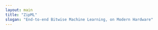 ```yaml
---
layout: main
title: "ZipML"
slogan: "End-to-end Bitwise Machine Learning, on Modern Hardware"
---
```

